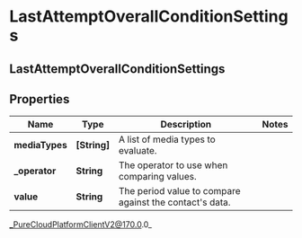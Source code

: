 # LastAttemptOverallConditionSettings

## LastAttemptOverallConditionSettings

## Properties

|Name | Type | Description | Notes|
|------------ | ------------- | ------------- | -------------|
| **mediaTypes** | **[String]** | A list of media types to evaluate. | |
| **_operator** | **String** | The operator to use when comparing values. | |
| **value** | **String** | The period value to compare against the contact&#39;s data. | |



_PureCloudPlatformClientV2@170.0.0_
